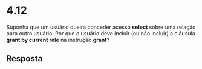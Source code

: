 # 4.12

Suponha que um usuário queira conceder acesso **select** sobre uma relação para outro usuário. Por que o usuário deve incluir (ou não incluir) a cláusula **grant by current role** na instrução **grant**?

## Resposta
